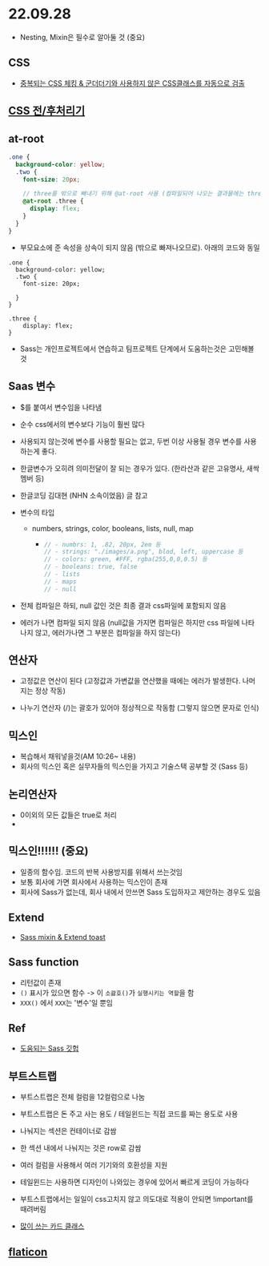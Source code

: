 # 22.09.28

- Nesting, Mixin은 필수로 알아둘 것 (중요)

## CSS

- [중복되는 CSS 체킹 & 군더더기와 사용하지 않은 CSS클래스를 자동으로 검출](https://intrepidgeeks.com/tutorial/search-for-duplicate-css-and-similar-css)

## [CSS 전/후처리기](https://defineall.tistory.com/828)

## at-root

```scss
.one {
  background-color: yellow;
  .two {
    font-size: 20px;

    // three를 밖으로 빼내기 위해 @at-root 사용 (컴파일되어 나오는 결과물에는 three가 nesting 되지  않음
    @at-root .three {
      display: flex;
    }
  }
}
```

- 부모요소에 준 속성을 상속이 되지 않음 (밖으로 빠져나오므로). 아래의 코드와 동일

```scss{
.one {
  background-color: yellow;
  .two {
    font-size: 20px;

  }
}

.three {
    display: flex;
}
```

- Sass는 개인프로젝트에서 연습하고 팀프로젝트 단계에서 도움하는것은 고민해볼 것

## Saas 변수

- $를 붙여서 변수임을 나타냄

- 순수 css에서의 변수보다 기능이 훨씬 많다

- 사용되지 않는것에 변수를 사용할 필요는 없고, 두번 이상 사용될 경우 변수를 사용하는게 좋다.

- 한글변수가 오히려 의미전달이 잘 되는 경우가 있다. (한라산과 같은 고유명사, 새싹멤버 등)
- 한글코딩 김대현 (NHN 소속이었음) 글 참고

- 변수의 타입

  - numbers, strings, color, booleans, lists, null, map

    - ```scss
      // - numbrs: 1, .82, 20px, 2em 등
      // - strings: "./images/a.png", blod, left, uppercase 등
      // - colors: green, #FFF, rgba(255,0,0,0.5) 등
      // - booleans: true, false
      // - lists
      // - maps
      // - null
      ```

- 전체 컴파일은 하되, null 값인 것은 최종 결과 css파일에 포함되지 않음
- 에러가 나면 컴파일 되지 않음 (null값을 가지면 컴파일은 하지만 css 파일에 나타나지 않고, 에러가나면 그 부분은 컴파일을 하지 않는다)

## 연산자

- 고정값은 연산이 된다 (고정값과 가변값을 연산했을 때에는 에러가 발생한다. 나머지는 정상 작동)

- 나누기 연산자 (/)는 괄호가 있어야 정상적으로 작동함 (그렇지 않으면 문자로 인식)

## 믹스인

- 복습해서 채워넣을것(AM 10:26~ 내용)
- 회사의 믹스인 혹은 실무자들의 믹스인을 가지고 기술스택 공부할 것 (Sass 등)

## 논리연산자

- 0이외의 모든 값들은 true로 처리
-

## 믹스인!!!!!! (중요)

- 일종의 함수임. 코드의 반복 사용방지를 위해서 쓰는것임
- 보통 회사에 가면 회사에서 사용하는 믹스인이 존재
- 회사에 Sass가 없는데, 회사 내에서 안쓰면 Sass 도입하자고 제안하는 경우도 있음

## Extend

- [Sass mixin & Extend toast](https://ui.toast.com/fe-guide/ko_HTMLCSS)

## Sass function

- 리턴값이 존재
- `()` 표시가 있으면 함수 -> 이 `소괋호()`가 `실행시키는 역할`을 함
- `XXX()` 에서 `XXX`는 '변수'일 뿐임

## Ref

- [도움되는 Sass 깃헙](https://github.com/7ninjas/scss-mixins)

## 부트스트랩

- 부트스트랩은 전체 컬럼을 12컬럼으로 나눔
- 부트스트랩은 돈 주고 사는 용도 / 테일윈드는 직접 코드를 짜는 용도로 사용

- 나눠지는 섹션은 컨테이너로 감쌈

- 한 섹션 내에서 나눠지는 것은 row로 감쌈

- 여러 컬럼을 사용해서 여러 기기와의 호환성을 지원

- 테일윈드는 사용하면 디자인이 나와있는 경우에 있어서 빠르게 코딩이 가능하다

- 부트스트랩에서는 일일이 css고치지 않고 의도대로 적용이 안되면 !important를 때려버림

- [많이 쓰는 카드 클래스](https://getbootstrap.com/docs/5.2/components/card/)

## [flaticon](https://www.flaticon.com/)
